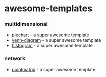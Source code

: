 # awesome-templates

### multidimensional
* [piechart](https://github.com/aihazm/piechart-template) - a super awesome template
* [venn-diagram](https://github.com/aihazm/piechart-template) - a super awesome template
* [histogram](https://github.com/aihazm/piechart-template) - a super awesome template

### network
* [pointmatrix](https://github.com/aihazm/pointmatrix-template) - a super awesome template
